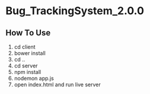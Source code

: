 # Bug_TrackingSystem_2.0.0

## How To Use 

1. cd client
2. bower install
3. cd ..
4. cd server
5. npm install
6. nodemon app.js
7. open index.html and run live server
